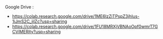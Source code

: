Google Drive : 
- https://colab.research.google.com/drive/1ME6lzZiTPspZ3jhIus-1iJmS2C_iilZc?usp=sharing
- https://colab.research.google.com/drive/1FU18MRXjVBNAoOpf0wmrT7GCViMERity?usp=sharing